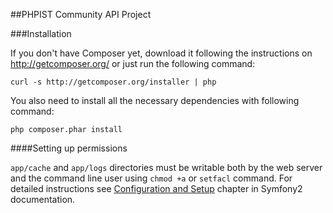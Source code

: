 ##PHPIST Community API Project

###Installation

If you don't have Composer yet, download it following the instructions on
http://getcomposer.org/ or just run the following command:

    curl -s http://getcomposer.org/installer | php

You also need to install all the necessary dependencies with following command:

    php composer.phar install

####Setting up permissions

`app/cache` and `app/logs` directories must be writable both by the web server 
and the command line user using `chmod +a` or `setfacl` command. For detailed 
instructions see [Configuration and Setup](http://symfony.com/doc/current/book/installation.html#configuration-and-setup) 
chapter in Symfony2 documentation.